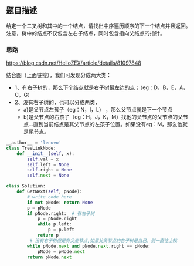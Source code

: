 ## 题目描述

给定一个二叉树和其中的一个结点，请找出中序遍历顺序的下一个结点并且返回。注意，树中的结点不仅包含左右子结点，同时包含指向父结点的指针。

### 思路

<https://blog.csdn.net/HelloZEX/article/details/81097848>

结合图（上面链接），我们可发现分成两大类：

- 1、有右子树的，那么下个结点就是右子树最左边的点；（eg：D，B，E，A，C，G）
- 2、没有右子树的，也可以分成两类，
  - a)是父节点左孩子（eg：N，I，L） ，那么父节点就是下一个节点 
  - b)是父节点的右孩子（eg：H，J，K，M）找他的父节点的父节点的父节点...直到当前结点是其父节点的左孩子位置。如果没有eg：M，那么他就是尾节点。

```python
__author__ = 'lenovo'
class TreeLinkNode:
    def __init__(self, x):
        self.val = x
        self.left = None
        self.right = None
        self.next = None

class Solution:
    def GetNext(self, pNode):
        # write code here
        if not pNode: return None
        p = pNode
        if pNode.right:  # 有右子树
            p = pNode.right
            while p.left:
                p = p.left
            return p
         # 没有右子树但是有父亲节点,如果父亲节点的右子树是自己，则一直往上找
        while pNode.next and pNode.next.right == pNode:
            pNode = pNode.next
        return pNode.next
```

